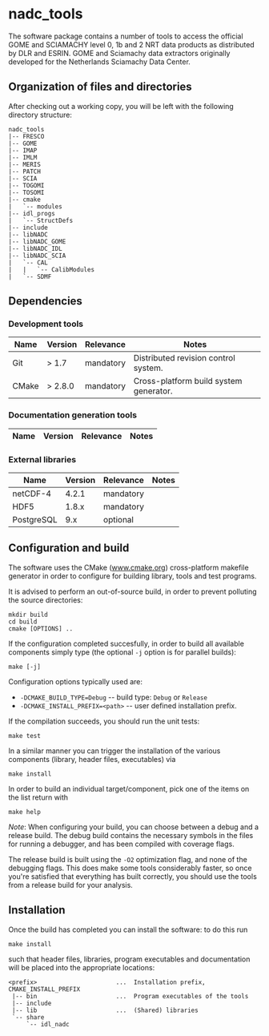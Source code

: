 nadc_tools
==========

The software package contains a number of tools to access the official GOME and SCIAMACHY
level 0, 1b and 2 NRT data products as distributed by DLR and ESRIN.
GOME and Sciamachy data extractors originally developed for the Netherlands Sciamachy Data Center.

## Organization of files and directories ##

After checking out a working copy, you will be left with the following directory
structure:

    nadc_tools
    |-- FRESCO
    |-- GOME
    |-- IMAP
    |-- IMLM
    |-- MERIS
    |-- PATCH
    |-- SCIA
    |-- TOGOMI
    |-- TOSOMI
    |-- cmake
    |   `-- modules
    |-- idl_progs
    |   `-- StructDefs
    |-- include
    |-- libNADC
    |-- libNADC_GOME
    |-- libNADC_IDL
    |-- libNADC_SCIA
    |   `-- CAL
    |   |   `-- CalibModules
    |   `-- SDMF

## Dependencies ##

### Development tools ###

| Name  | Version | Relevance | Notes                                  |
|-------|---------|-----------|----------------------------------------|
| Git   | > 1.7   | mandatory | Distributed revision control system.   |
| CMake | > 2.8.0 | mandatory | Cross-platform build system generator. |

### Documentation generation tools ###

| Name    | Version | Relevance | Notes                                    |
|---------|---------|-----------|------------------------------------------|

### External libraries ###

| Name      | Version | Relevance | Notes                                                  |
|-----------|---------|-----------|--------------------------------------------------------|
| netCDF-4  | 4.2.1   | mandatory |                                                        |
| HDF5      | 1.8.x   | mandatory |                                                        |
| PostgreSQL| 9.x     | optional  |                                                        |


## Configuration and build ##

The software uses the CMake (www.cmake.org) cross-platform makefile generator in
order to configure for building library, tools and test programs.

It is advised to perform an out-of-source build, in order to prevent polluting
the source directories:

    mkdir build
    cd build
    cmake [OPTIONS] ..

If the configuration completed succesfully, in order to build all available
components simply type (the optional `-j` option is for parallel builds):

    make [-j]

Configuration options typically used are:

 * `-DCMAKE_BUILD_TYPE=Debug` -- build type: `Debug` or `Release`
 * `-DCMAKE_INSTALL_PREFIX=<path>` -- user defined installation prefix.

If the compilation succeeds, you should run the unit tests:

    make test

In a similar manner you can trigger the installation of the various components
(library, header files, executables) via

    make install

In order to build an individual target/component, pick one of the items on the
list return with

    make help

_Note_: When configuring your build, you can choose between a debug and a release
build. The debug build contains the necessary symbols in the files for running a
debugger, and has been compiled with coverage flags.

The release build is built using the `-O2` optimization flag, and none of the
debugging flags. This does make some tools considerably faster, so once you're
satisfied that everything has built correctly, you should use the tools from a
release build for your analysis.


## Installation ##

Once the build has completed you can install the software: to do this run

    make install

such that header files, libraries, program executables and documentation will be
placed into the appropriate locations:

    <prefix>                      ...  Installation prefix, CMAKE_INSTALL_PREFIX
     |-- bin                      ...  Program executables of the tools
     |-- include
     |-- lib                      ...  (Shared) libraries
     `-- share
         `-- idl_nadc

